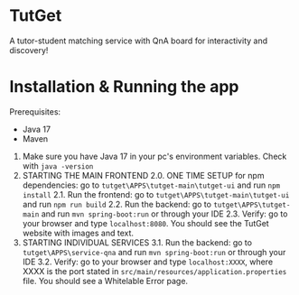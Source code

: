 # TutGet
A tutor-student matching service with QnA board for interactivity and discovery!

# Installation & Running the app

Prerequisites:
- Java 17
- Maven

1. Make sure you have Java 17 in your pc's environment variables. Check with `java -version`
2. STARTING THE MAIN FRONTEND
2.0. ONE TIME SETUP for npm dependencies: go to `tutget\APPS\tutget-main\tutget-ui` and run `npm install`
2.1. Run the frontend: go to `tutget\APPS\tutget-main\tutget-ui` and run `npm run build`
2.2. Run the backend: go to `tutget\APPS\tutget-main` and run `mvn spring-boot:run` or through your IDE
2.3. Verify: go to your browser and type `localhost:8080`. You should see the TutGet website with images and text.
3. STARTING INDIVIDUAL SERVICES
3.1. Run the backend: go to `tutget\APPS\service-qna` and run `mvn spring-boot:run` or through your IDE
3.2. Verify: go to your browser and type `localhost:XXXX`, where XXXX is the port stated in `src/main/resources/application.properties` file. You should see a Whitelable Error page.